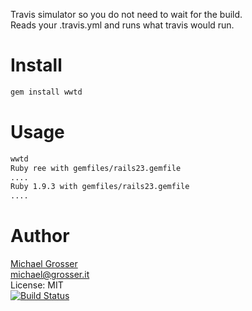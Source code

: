Travis simulator so you do not need to wait for the build.<br/>
Reads your .travis.yml and runs what travis would run.

Install
=======

```Bash
gem install wwtd
```

Usage
=====

```Bash
wwtd
Ruby ree with gemfiles/rails23.gemfile
....
Ruby 1.9.3 with gemfiles/rails23.gemfile
....
```


Author
======
[Michael Grosser](http://grosser.it)<br/>
michael@grosser.it<br/>
License: MIT<br/>
[![Build Status](https://travis-ci.org/grosser/wwtd.png)](https://travis-ci.org/grosser/wwtd)
